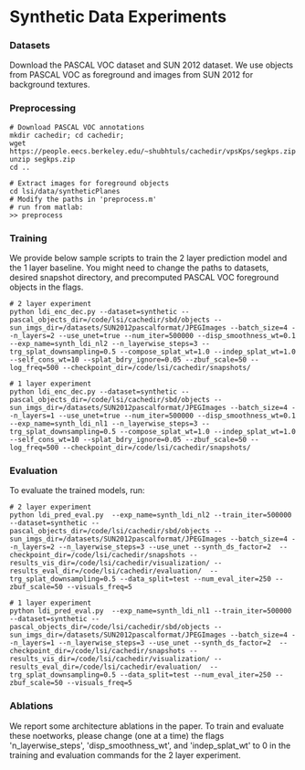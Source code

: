 # Synthetic Data Experiments

### Datasets
Download the PASCAL VOC dataset and SUN 2012 dataset. We use objects from PASCAL VOC as foreground and images from SUN 2012 for background textures.

### Preprocessing
```
# Download PASCAL VOC annotations
mkdir cachedir; cd cachedir;
wget https://people.eecs.berkeley.edu/~shubhtuls/cachedir/vpsKps/segkps.zip
unzip segkps.zip
cd ..

# Extract images for foreground objects
cd lsi/data/syntheticPlanes
# Modify the paths in 'preprocess.m'
# run from matlab:
>> preprocess
```

### Training
We provide below sample scripts to train the 2 layer prediction model and the 1 layer baseline. You might need to change the paths to datasets, desired snapshot directory, and precomputed PASCAL VOC foreground objects in the flags.
```
# 2 layer experiment
python ldi_enc_dec.py --dataset=synthetic --pascal_objects_dir=/code/lsi/cachedir/sbd/objects --sun_imgs_dir=/datasets/SUN2012pascalformat/JPEGImages --batch_size=4 --n_layers=2 --use_unet=true --num_iter=500000 --disp_smoothness_wt=0.1 --exp_name=synth_ldi_nl2 --n_layerwise_steps=3 --trg_splat_downsampling=0.5 --compose_splat_wt=1.0 --indep_splat_wt=1.0 --self_cons_wt=10 --splat_bdry_ignore=0.05 --zbuf_scale=50 --log_freq=500 --checkpoint_dir=/code/lsi/cachedir/snapshots/

# 1 layer experiment
python ldi_enc_dec.py --dataset=synthetic --pascal_objects_dir=/code/lsi/cachedir/sbd/objects --sun_imgs_dir=/datasets/SUN2012pascalformat/JPEGImages --batch_size=4 --n_layers=1 --use_unet=true --num_iter=500000 --disp_smoothness_wt=0.1 --exp_name=synth_ldi_nl1 --n_layerwise_steps=3 --trg_splat_downsampling=0.5 --compose_splat_wt=1.0 --indep_splat_wt=1.0 --self_cons_wt=10 --splat_bdry_ignore=0.05 --zbuf_scale=50 --log_freq=500 --checkpoint_dir=/code/lsi/cachedir/snapshots/
```

### Evaluation
To evaluate the trained models, run:
```
# 2 layer experiment
python ldi_pred_eval.py  --exp_name=synth_ldi_nl2 --train_iter=500000  --dataset=synthetic --pascal_objects_dir=/code/lsi/cachedir/sbd/objects --sun_imgs_dir=/datasets/SUN2012pascalformat/JPEGImages --batch_size=4 --n_layers=2 --n_layerwise_steps=3 --use_unet --synth_ds_factor=2  --checkpoint_dir=/code/lsi/cachedir/snapshots --results_vis_dir=/code/lsi/cachedir/visualization/ --results_eval_dir=/code/lsi/cachedir/evaluation/  --trg_splat_downsampling=0.5 --data_split=test --num_eval_iter=250 --zbuf_scale=50 --visuals_freq=5

# 1 layer experiment
python ldi_pred_eval.py  --exp_name=synth_ldi_nl1 --train_iter=500000  --dataset=synthetic --pascal_objects_dir=/code/lsi/cachedir/sbd/objects --sun_imgs_dir=/datasets/SUN2012pascalformat/JPEGImages --batch_size=4 --n_layers=1 --n_layerwise_steps=3 --use_unet --synth_ds_factor=2  --checkpoint_dir=/code/lsi/cachedir/snapshots --results_vis_dir=/code/lsi/cachedir/visualization/ --results_eval_dir=/code/lsi/cachedir/evaluation/  --trg_splat_downsampling=0.5 --data_split=test --num_eval_iter=250 --zbuf_scale=50 --visuals_freq=5
```

### Ablations
We report some architecture ablations in the paper. To train and evaluate these noetworks, please change (one at a time) the flags 'n_layerwise_steps', 'disp_smoothness_wt', and 'indep_splat_wt' to 0 in the training and evaluation commands for the 2 layer experiment.
